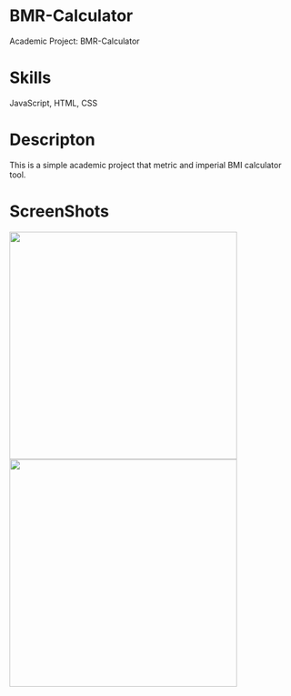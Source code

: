 # BMR-Calculator
Academic Project: BMR-Calculator

Skills
======
JavaScript, HTML, CSS

Descripton
===========
This is a simple academic project that metric and imperial BMI calculator tool.

ScreenShots
=
<img src="https://user-images.githubusercontent.com/59883982/83173023-6b385e80-a0e6-11ea-9356-39e0c6b48445.jpg" width="400"></img><img src="https://user-images.githubusercontent.com/59883982/83173030-6c698b80-a0e6-11ea-8fa5-10fe155107c3.jpg" width="400"></img>

